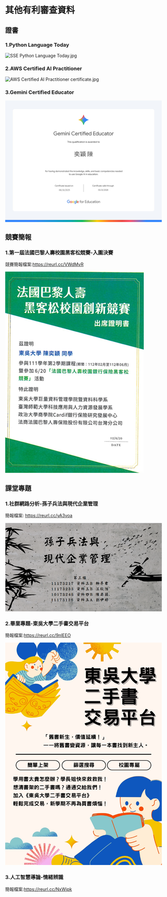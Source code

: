 # 其他有利審查資料

## 證書

  ### 1.Python Language Today

  ![SSE Python Language Today.jpg](https://github.com/ChenPenelope/Application-Materials/blob/main/SSE%20Python%20Language%20Today.jpg)
  
  ### 2.AWS Certified AI Practitioner

  ![AWS Certified AI Practitioner certificate.jpg
](https://github.com/ChenPenelope/Application-Materials/blob/main/AWS%20Certified%20AI%20Practitioner%20certificate.jpg)
  
  ### 3.Gemini Certified Educator

  ![Gemini Certified Educator.png](https://github.com/ChenPenelope/Application-Materials/blob/main/Gemini%20Certified%20Educator.jpg)

## 競賽簡報

  ### 1.第一屆法國巴黎人壽校園黑客松競賽-**入圍決賽**
  
  競賽簡報檔案:https://reurl.cc/VWdMvR
  
  ![法巴.png](https://github.com/ChenPenelope/Application-Materials/blob/main/%E6%B3%95%E5%B7%B4.png)

  
  
## 課堂專題

  ### 1.社群網路分析-孫子兵法與現代企業管理

  簡報檔案: https://reurl.cc/yA3voa

  ![孫子兵法與現代企業管理.png](https://github.com/ChenPenelope/Application-Materials/blob/main/%E5%AD%AB%E5%AD%90%E5%85%B5%E6%B3%95%E8%88%87%E7%8F%BE%E4%BB%A3%E4%BC%81%E6%A5%AD%E7%AE%A1%E7%90%86.png)

  ### 2.畢業專題-東吳大學二手書交易平台

  簡報檔案:https://reurl.cc/9nlEEO

  ![113資料科學系專題實作成果海報.jpg](https://github.com/ChenPenelope/Application-Materials/blob/main/113%E8%B3%87%E6%96%99%E7%A7%91%E5%AD%B8%E7%B3%BB%E5%B0%88%E9%A1%8C%E5%AF%A6%E4%BD%9C%E6%88%90%E6%9E%9C%E6%B5%B7%E5%A0%B1.jpg)

  ### 3.人工智慧導論-情緒辨識

  簡報檔案:https://reurl.cc/NxWjpk
